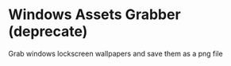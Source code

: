 # Windows Assets Grabber (deprecate)
Grab windows lockscreen wallpapers and save them as a png file
